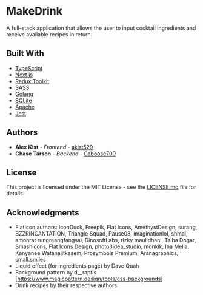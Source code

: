 # MakeDrink

A full-stack application that allows the user to input cocktail ingredients and receive available recipes in return. 

## Built With

* [TypeScript](https://www.typescriptlang.org/)
* [Next.js](https://nextjs.org/)
* [Redux Toolkit](https://redux-toolkit.js.org/)
* [SASS](https://sass-lang.com/)
* [Golang](https://go.dev/)
* [SQLite](https://www.sqlite.org/index.html)
* [Apache](https://httpd.apache.org/)
* [Jest](https://jestjs.io/)

## Authors

* **Alex Kist** - *Frontend* - [akist529](https://github.com/akist529)
* **Chase Tarson** - *Backend* - [Caboose700](https://github.com/Caboose700)

## License

This project is licensed under the MIT License - see the [LICENSE.md](LICENSE.md) file for details

## Acknowledgments

* FlatIcon authors: IconDuck, Freepik, Flat Icons, AmethystDesign, surang, BZZRINCANTATION, Triangle Squad, Pause08, imaginationlol, shmai, amonrat rungreangfangsai, DinosoftLabs, rizky maulidhani, Talha Dogar, Smashicons, Flat Icons Design, photo3idea_studio, monkik, Ina Mella, Kanyanee Watanajitkasem, Prosymbols Premium, Aranagraphics, small.smiles
* Liquid effect (for ingredients page) by Dave Quah
* Background pattern by d__raptis [https://www.magicpattern.design/tools/css-backgrounds]
* Drink recipes by their respective authors
